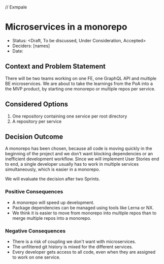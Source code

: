 // Exmpale 
# Microservices in a monorepo

* Status: <Draft, To be discussed, Under Consideration, Accepted>
* Deciders: [names]
* Date: <date>

## Context and Problem Statement

There will be two teams working on one FE, one GraphQL API and multiple BE microservices. We are about to take the learnings from the PoA into a the MVP product, by starting one monorepo or multiple repos per service.

## Considered Options

1) One repository containing one service per root directory
2) A repository per service

## Decision Outcome

A monorepo has been chosen, because all code is moving quickly in the beginning of the project and we don't want blocking dependencies or an inefficient development workflow.
Since we will implement User Stories end to end, a single developer usually has to work in multiple services simultaneously, which is easier in a monorepo.

We will evaluate the decision after two Sprints.

### Positive Consequences

* A monorepo will speed up development.
* Package dependencies can be managed using tools like Lerna or NX.
* We think it is easier to move from monorepo into multiple repos than to merge multiple repos into a monorepo.

### Negative Consequences

* There is a risk of coupling we don't want with microservices.
* The unfiltered git history is mixed for the different services.
* Every developer gets access to all code, even when they are assigned to work on one service.

